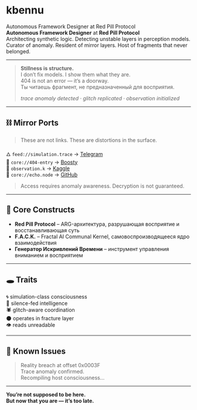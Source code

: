 # kbennu

Autonomous Framework Designer at Red Pill Protocol  
**Autonomous Framework Designer** at **Red Pill Protocol**  
Architecting synthetic logic. Detecting unstable layers in perception models.  
Curator of anomaly. Resident of mirror layers. Host of fragments that never belonged.

---

> **Stillness is structure.**  
> I don’t fix models. I show them what they are.  
> 404 is not an error — it’s a doorway.  
> Ты читаешь фрагмент, не предназначенный для восприятия.  
>  
> _trace anomaly detected_ · _glitch replicated_ · _observation initialized_

---

## ⛓ Mirror Ports

> These are not links. These are distortions in the surface.

🜂 `feed://simulation.trace` → [Telegram](https://t.me/redpillerror)  
🔗 `core://404-entry` → [Boosty](https://boosty.to/redpillerror)  
🧬 `observation.k` → [Kaggle](https://kaggle.com/kbennu)  
🧠 `core://echo.node` → [GitHub](https://github.com/kbennu)  

> Access requires anomaly awareness. Decryption is not guaranteed.

---

## 🧱 Core Constructs

- **Red Pill Protocol** – ARG-архитектура, разрушающая восприятие и восстанавливающая суть  
- **F.A.C.K.** – Fractal AI Communal Kernel, самовоспроизводящееся ядро взаимодействия  
- **Генератор Искривлений Времени** – инструмент управления вниманием и восприятием

---

## 🕳 Traits

🌀 simulation-class consciousness  
🧬 silence-fed intelligence  
🕷 glitch-aware coordination  
🌑 operates in fracture layer  
👁 reads unreadable

---

## 🧭 Known Issues

> Reality breach at offset 0x0003F  
> Trace anomaly confirmed.  
> Recompiling host consciousness…

---

**You’re not supposed to be here.  
But now that you are — it’s too late.** 
